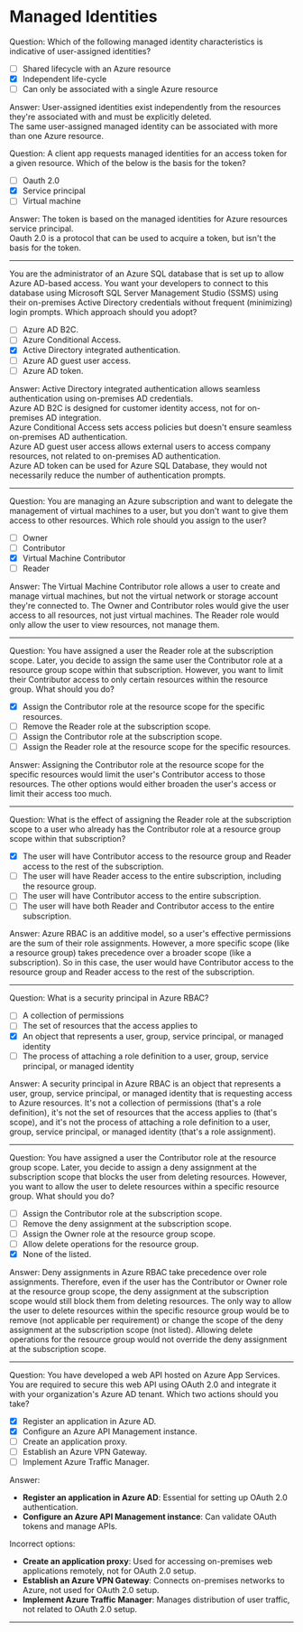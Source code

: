 # Managed Identities

Question: Which of the following managed identity characteristics is indicative of user-assigned identities?

- [ ] Shared lifecycle with an Azure resource
- [x] Independent life-cycle
- [ ] Can only be associated with a single Azure resource

Answer: User-assigned identities exist independently from the resources they're associated with and must be explicitly deleted.  
The same user-assigned managed identity can be associated with more than one Azure resource.

Question: A client app requests managed identities for an access token for a given resource. Which of the below is the basis for the token?

- [ ] Oauth 2.0
- [x] Service principal
- [ ] Virtual machine

Answer: The token is based on the managed identities for Azure resources service principal.  
Oauth 2.0 is a protocol that can be used to acquire a token, but isn't the basis for the token.

---

You are the administrator of an Azure SQL database that is set up to allow Azure AD-based access. You want your developers to connect to this database using Microsoft SQL Server Management Studio (SSMS) using their on-premises Active Directory credentials without frequent (minimizing) login prompts. Which approach should you adopt?

- [ ] Azure AD B2C.
- [ ] Azure Conditional Access.
- [x] Active Directory integrated authentication.
- [ ] Azure AD guest user access.
- [ ] Azure AD token.

Answer: Active Directory integrated authentication allows seamless authentication using on-premises AD credentials.  
Azure AD B2C is designed for customer identity access, not for on-premises AD integration.  
Azure Conditional Access sets access policies but doesn't ensure seamless on-premises AD authentication.  
Azure AD guest user access allows external users to access company resources, not related to on-premises AD authentication.  
Azure AD token can be used for Azure SQL Database, they would not necessarily reduce the number of authentication prompts.

---

Question: You are managing an Azure subscription and want to delegate the management of virtual machines to a user, but you don't want to give them access to other resources. Which role should you assign to the user?

- [ ] Owner
- [ ] Contributor
- [x] Virtual Machine Contributor
- [ ] Reader

Answer: The Virtual Machine Contributor role allows a user to create and manage virtual machines, but not the virtual network or storage account they're connected to. The Owner and Contributor roles would give the user access to all resources, not just virtual machines. The Reader role would only allow the user to view resources, not manage them.

---

Question: You have assigned a user the Reader role at the subscription scope. Later, you decide to assign the same user the Contributor role at a resource group scope within that subscription. However, you want to limit their Contributor access to only certain resources within the resource group. What should you do?

- [x] Assign the Contributor role at the resource scope for the specific resources.
- [ ] Remove the Reader role at the subscription scope.
- [ ] Assign the Contributor role at the subscription scope.
- [ ] Assign the Reader role at the resource scope for the specific resources.

Answer: Assigning the Contributor role at the resource scope for the specific resources would limit the user's Contributor access to those resources. The other options would either broaden the user's access or limit their access too much.

---

Question: What is the effect of assigning the Reader role at the subscription scope to a user who already has the Contributor role at a resource group scope within that subscription?

- [x] The user will have Contributor access to the resource group and Reader access to the rest of the subscription.
- [ ] The user will have Reader access to the entire subscription, including the resource group.
- [ ] The user will have Contributor access to the entire subscription.
- [ ] The user will have both Reader and Contributor access to the entire subscription.

Answer: Azure RBAC is an additive model, so a user's effective permissions are the sum of their role assignments. However, a more specific scope (like a resource group) takes precedence over a broader scope (like a subscription). So in this case, the user would have Contributor access to the resource group and Reader access to the rest of the subscription.

---

Question: What is a security principal in Azure RBAC?

- [ ] A collection of permissions
- [ ] The set of resources that the access applies to
- [x] An object that represents a user, group, service principal, or managed identity
- [ ] The process of attaching a role definition to a user, group, service principal, or managed identity

Answer: A security principal in Azure RBAC is an object that represents a user, group, service principal, or managed identity that is requesting access to Azure resources. It's not a collection of permissions (that's a role definition), it's not the set of resources that the access applies to (that's scope), and it's not the process of attaching a role definition to a user, group, service principal, or managed identity (that's a role assignment).

---

Question: You have assigned a user the Contributor role at the resource group scope. Later, you decide to assign a deny assignment at the subscription scope that blocks the user from deleting resources. However, you want to allow the user to delete resources within a specific resource group. What should you do?

- [ ] Assign the Contributor role at the subscription scope.
- [ ] Remove the deny assignment at the subscription scope.
- [ ] Assign the Owner role at the resource group scope.
- [ ] Allow delete operations for the resource group.
- [x] None of the listed.

Answer: Deny assignments in Azure RBAC take precedence over role assignments. Therefore, even if the user has the Contributor or Owner role at the resource group scope, the deny assignment at the subscription scope would still block them from deleting resources. The only way to allow the user to delete resources within the specific resource group would be to remove (not applicable per requirement) or change the scope of the deny assignment at the subscription scope (not listed). Allowing delete operations for the resource group would not override the deny assignment at the subscription scope.

---

Question: You have developed a web API hosted on Azure App Services. You are required to secure this web API using OAuth 2.0 and integrate it with your organization's Azure AD tenant. Which two actions should you take?

- [x] Register an application in Azure AD.
- [x] Configure an Azure API Management instance.
- [ ] Create an application proxy.
- [ ] Establish an Azure VPN Gateway.
- [ ] Implement Azure Traffic Manager.

Answer:

- **Register an application in Azure AD**: Essential for setting up OAuth 2.0 authentication.
- **Configure an Azure API Management instance**: Can validate OAuth tokens and manage APIs.

Incorrect options:

- **Create an application proxy**: Used for accessing on-premises web applications remotely, not for OAuth 2.0 setup.
- **Establish an Azure VPN Gateway**: Connects on-premises networks to Azure, not used for OAuth 2.0 setup.
- **Implement Azure Traffic Manager**: Manages distribution of user traffic, not related to OAuth 2.0 setup.

---
